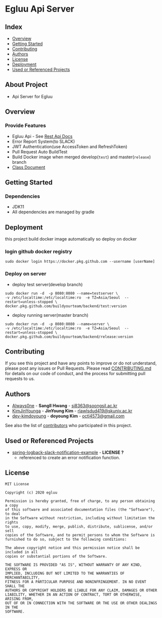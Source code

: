 # Egluu Api Server
## Index
  - [Overview](#overview) 
  - [Getting Started](#getting-started)
  - [Contributing](#contributing)
  - [Authors](#authors)
  - [License](#license)
  - [Deployment](#deployment)
  - [Used or Referenced Projects](Used-or-Referenced-Projects)

## About Project
- Api Server for Egluu

## Overview
### Provide Features
- Egluu Api - See [Rest Api Docs](https://buildyourteam.github.io/backend/ApiDocs.html)
- Error Report System(to SLACK)
- JWT Authentication(use AccessToken and RefreshToken)
- Pull Request Auto BuildTest
- Build Docker image when merged develop(`test`) and master(`release`) branch
- [Class Document](https://buildyourteam.github.io/backend/)  

## Getting Started
### Dependencies
- JDK11
- All dependencies are managed by gradle
## Deployment
this project build docker image automatically so deploy on docker
### login github docker registry
    sudo docker login https://docker.pkg.github.com --username [userName]
### Deploy on server
- deploy test server(develop branch)
```shell script
sudo docker run -d  -p 8080:8080 --name=testserver \
-v /etc/localtime:/etc/localtime:ro  -e TZ=Asia/Seoul  --restart=unless-stopped \
docker.pkg.github.com/buildyourteam/backend/test:version
```
- deploy running server(master branch)
```shell script
sudo docker run -d  -p 8080:8080 --name=server \
-v /etc/localtime:/etc/localtime:ro  -e TZ=Asia/Seoul  --restart=unless-stopped \
docker.pkg.github.com/buildyourteam/backend/release:version
```
## Contributing

If you see this project and have any points to improve or do not understand, please post any issues or Pull Requests.
Please read [CONTRIBUTING.md](CONTRIBUTING.md) for details on our code
of conduct, and the process for submitting pull requests to us.

## Authors
  - [Always0ne](https://github.com/Always0ne) - **SangIl Hwang** - <si8363@soongsil.ac.kr>
  - [KimJinYounga](https://github.com/KimJinYounga) - **JinYoung Kim** - <rlawlsdud419@skuniv.ac.kr>
  - [dev-kimdoyoung](https://github.com/Always0ne) - **doyoung Kim** - <octl4573@gmail.com>

See also the list of [contributors](https://github.com/buildyourteam/backend/contributors)
who participated in this project.
## Used or Referenced Projects
 - [spring-logback-slack-notification-example](https://github.com/brant-hwang/spring-logback-slack-notification-example) - **LICENSE ?** 
    - referenced to create an error notification function.

## License
```
MIT License

Copyright (c) 2020 egluu

Permission is hereby granted, free of charge, to any person obtaining a copy
of this software and associated documentation files (the "Software"), to deal
in the Software without restriction, including without limitation the rights
to use, copy, modify, merge, publish, distribute, sublicense, and/or sell
copies of the Software, and to permit persons to whom the Software is
furnished to do so, subject to the following conditions:

The above copyright notice and this permission notice shall be included in all
copies or substantial portions of the Software.

THE SOFTWARE IS PROVIDED "AS IS", WITHOUT WARRANTY OF ANY KIND, EXPRESS OR
IMPLIED, INCLUDING BUT NOT LIMITED TO THE WARRANTIES OF MERCHANTABILITY,
FITNESS FOR A PARTICULAR PURPOSE AND NONINFRINGEMENT. IN NO EVENT SHALL THE
AUTHORS OR COPYRIGHT HOLDERS BE LIABLE FOR ANY CLAIM, DAMAGES OR OTHER
LIABILITY, WHETHER IN AN ACTION OF CONTRACT, TORT OR OTHERWISE, ARISING FROM,
OUT OF OR IN CONNECTION WITH THE SOFTWARE OR THE USE OR OTHER DEALINGS IN THE
SOFTWARE.
```
